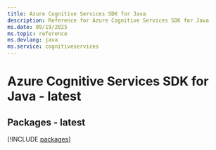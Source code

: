 ```yaml
---
title: Azure Cognitive Services SDK for Java
description: Reference for Azure Cognitive Services SDK for Java
ms.date: 09/19/2025
ms.topic: reference
ms.devlang: java
ms.service: cognitiveservices
---
```

# Azure Cognitive Services SDK for Java - latest
## Packages - latest
[!INCLUDE [packages](cognitive-services-index.md)]